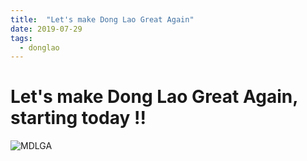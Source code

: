 ```yaml
---
title:  "Let's make Dong Lao Great Again"
date: 2019-07-29
tags:
  - donglao
---
```


# Let's make Dong Lao Great Again, starting today !!

![MDLGA](https://i.imgflip.com/36qp1w.jpg)


